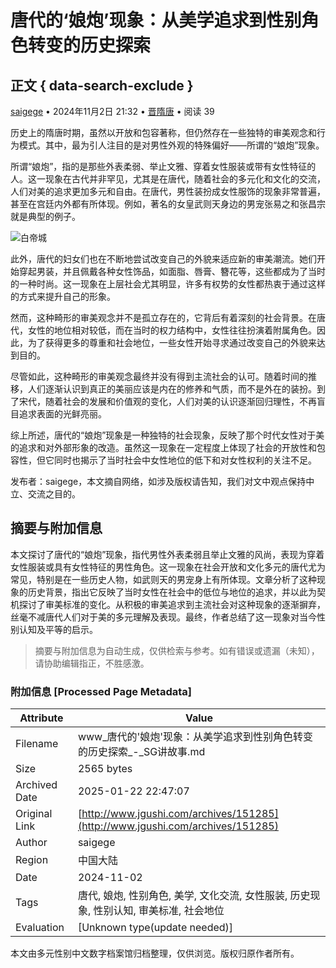 # 唐代的‘娘炮’现象：从美学追求到性别角色转变的历史探索

## 正文 { data-search-exclude }


[saigege](http://www.jgushi.com/user/saigege) • 2024年11月2日 21:32 • [晋隋唐](http://www.jgushi.com/archives/category/ljst) • 阅读 39

历史上的隋唐时期，虽然以开放和包容著称，但仍然存在一些独特的审美观念和行为模式。其中，最为引人注目的是对男性外观的特殊偏好——所谓的“娘炮”现象。

所谓“娘炮”，指的是那些外表柔弱、举止文雅、穿着女性服装或带有女性特征的人。这一现象在古代并非罕见，尤其是在唐代，随着社会的多元化和文化的交流，人们对美的追求更加多元和自由。在唐代，男性装扮成女性服饰的现象非常普遍，甚至在宫廷内外都有所体现。例如，著名的女皇武则天身边的男宠张易之和张昌宗就是典型的例子。

![白帝城](http://www.jgushi.com/wp-content/uploads/2018/10/baidicheng.jpg)

此外，唐代的妇女们也在不断地尝试改变自己的外貌来适应新的审美潮流。她们开始穿起男装，并且佩戴各种女性饰品，如面脂、唇膏、簪花等，这些都成为了当时的一种时尚。这一现象在上层社会尤其明显，许多有权势的女性都热衷于通过这样的方式来提升自己的形象。

然而，这种畸形的审美观念并不是孤立存在的，它背后有着深刻的社会背景。在唐代，女性的地位相对较低，而在当时的权力结构中，女性往往扮演着附属角色。因此，为了获得更多的尊重和社会地位，一些女性开始寻求通过改变自己的外貌来达到目的。

尽管如此，这种畸形的审美观念最终并没有得到主流社会的认可。随着时间的推移，人们逐渐认识到真正的美丽应该是内在的修养和气质，而不是外在的装扮。到了宋代，随着社会的发展和价值观的变化，人们对美的认识逐渐回归理性，不再盲目追求表面的光鲜亮丽。

综上所述，唐代的“娘炮”现象是一种独特的社会现象，反映了那个时代女性对于美的追求和对外部形象的改造。虽然这一现象在一定程度上体现了社会的开放性和包容性，但它同时也揭示了当时社会中女性地位的低下和对女性权利的关注不足。

发布者：saigege，本文摘自网络，如涉及版权请告知，我们对文中观点保持中立、交流之目的。
<!-- tcd_original_link http://www.jgushi.com/archives/151285 -->


## 摘要与附加信息

<!-- tcd_abstract -->
本文探讨了唐代的“娘炮”现象，指代男性外表柔弱且举止文雅的风尚，表现为穿着女性服装或具有女性特征的男性角色。这一现象在社会开放和文化多元的唐代尤为常见，特别是在一些历史人物，如武则天的男宠身上有所体现。文章分析了这种现象的历史背景，指出它反映了当时女性在社会中的低位与地位的追求，并以此为契机探讨了审美标准的变化。从积极的审美追求到主流社会对这种现象的逐渐摒弃，丝毫不减唐代人们对于美的多元理解及表现。最终，作者总结了这一现象对当今性别认知及平等的启示。
<!-- tcd_abstract_end -->

> 摘要与附加信息为自动生成，仅供检索与参考。如有错误或遗漏（未知），请协助编辑指正，不胜感激。

### 附加信息 [Processed Page Metadata]

| Attribute       | Value                                  |
|-----------------|----------------------------------------|
| Filename        | www_唐代的'娘炮'现象：从美学追求到性别角色转变的历史探索_-_SG讲故事.md                             |
| Size            | 2565 bytes                           |
| Archived Date   | 2025-01-22 22:47:07                             |
| Original Link   | [http://www.jgushi.com/archives/151285](http://www.jgushi.com/archives/151285)                       |
| Author          | saigege                               |
| Region          | 中国大陆                               |
| Date            | 2024-11-02                                 |
| Tags            | 唐代, 娘炮, 性别角色, 美学, 文化交流, 女性服装, 历史现象, 性别认知, 审美标准, 社会地位                                 |
| Evaluation            | [Unknown type(update needed)]                                 |
<!-- tcd_table_end -->

本文由多元性别中文数字档案馆归档整理，仅供浏览。版权归原作者所有。
